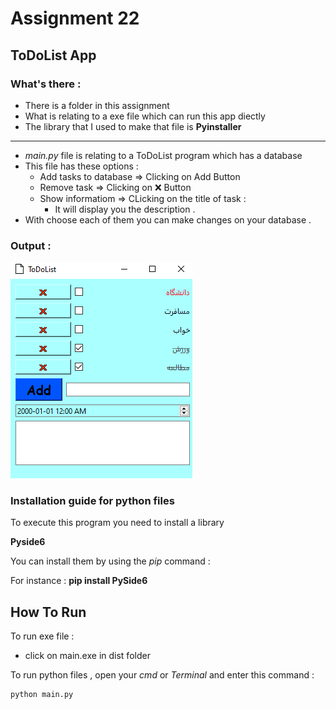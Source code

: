 # Assignment 22

## ToDoList App

### What's there :

- There is a folder in this assignment
- What is relating to a exe file which can run this app diectly
- The library that I used to make that file is **Pyinstaller**
- --------------------------------------------------------------
- *main.py* file is relating to a ToDoList program which has a database 
- This file has these options :
  - Add tasks to database => Clicking on Add Button
  - Remove task => Clicking on ❌ Button
  - Show informatiom => CLicking on the title of task :
    - It will display you the description .
- With choose each of them you can make changes on your database .

 ### Output :

 ![concentric](ToDoList.png)


### Installation guide for python files
To execute this program you need to install a library

**Pyside6**  

You can install them by using the *pip* command :

For instance :
**pip install PySide6**


## How To Run

To run exe file :
- click on main.exe in dist folder

To run python files , open your *cmd* or *Terminal* and enter this command :
```
python main.py
```
